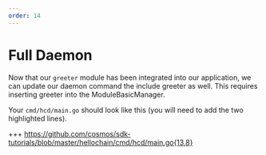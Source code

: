 ```yaml
---
order: 14
---
```


# Full Daemon

Now that our `greeter` module has been integrated into our application, we can
update our daemon command the include greeter as well. This requires inserting
greeter into the ModuleBasicManager.

Your `cmd/hcd/main.go` should look like this (you will need to add the two
highlighted lines).

+++ https://github.com/cosmos/sdk-tutorials/blob/master/hellochain/cmd/hcd/main.go{13,8}
